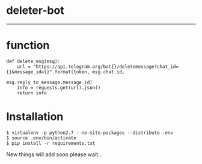 # deleter-bot
-------------
# function 
~~~
def delete_msg(msg):
    url = "https://api.telegram.org/bot{}/deletemessage?chat_id={}&message_id={}".format(token, msg.chat.id,
                                                                                         msg.reply_to_message.message_id)
    info = requests.get(url).json()
    return info
~~~
# Installation
~~~
$ virtualenv -p python2.7 --no-site-packages --distribute .env
$ source .env/bin/activate
$ pip install -r requirements.txt
~~~
New things will add soon please wait...
